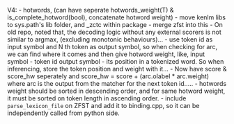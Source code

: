 V4:
    - hotwords, (can have seperate hotwords_weight(T) & is_complete_hotword(bool), concatenate hotword weight)
    - move kenlm libs to sys.path's lib folder, and _zctc within package
    - merge zfst into this
    - On old repo, noted that, the decoding logic without any external scorers is not similar to argmax,
        (excluding monotonic behaviours)...
    - use token id as input symbol and N th token as output symbol, so when checking for arc, we can find where it comes and then give hotword weight, like,
    input symbol - token id
    output symbol - its position in a tokenized word. So when inferencing, store the token position and weight with it...
    - Now have score & score_hw seperately and score_hw = score + (arc.olabel * arc.weight) where arc is the output from the matcher for the next token id.....
    - hotwords weight should be sorted in descending order, and for same hotword weight, it must be sorted on token length in ascending order.
    - include `parse_lexicon_file` on ZFST and add it to binding.cpp, so it can be independently called from python side.

